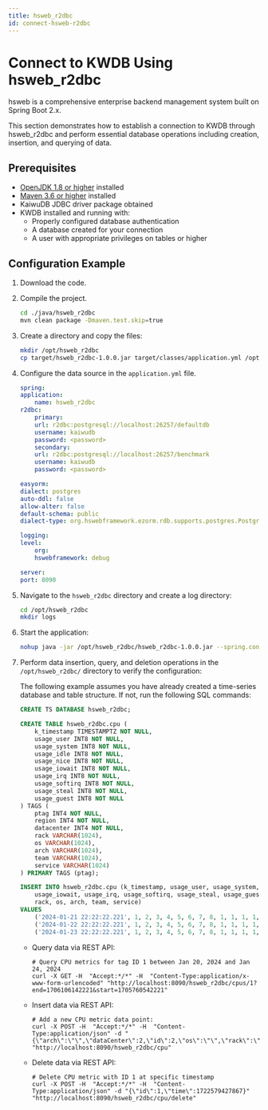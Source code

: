 ```yaml
---
title: hsweb_r2dbc
id: connect-hsweb-r2dbc
---
```


# Connect to KWDB Using hsweb_r2dbc

hsweb is a comprehensive enterprise backend management system built on Spring Boot 2.x.

This section demonstrates how to establish a connection to KWDB through hsweb_r2dbc and perform essential database operations including creation, insertion, and querying of data.

## Prerequisites

- [OpenJDK 1.8 or higher](https://openjdk.org/install/) installed
- [Maven 3.6 or higher](https://maven.apache.org/install.html) installed
- KaiwuDB JDBC driver package obtained
- KWDB installed and running with:
  - Properly configured database authentication
  - A database created for your connection
  - A user with appropriate privileges on tables or higher

## Configuration Example

1. Download the code.

2. Compile the project.

    ```bash
    cd ./java/hsweb_r2dbc
    mvn clean package -Dmaven.test.skip=true
    ```

3. Create a directory and copy the files:

    ```bash
    mkdir /opt/hsweb_r2dbc
    cp target/hsweb_r2dbc-1.0.0.jar target/classes/application.yml /opt/hsweb_r2dbc/
    ```

4. Configure the data source in the `application.yml` file.

    ```yml
    spring:
    application:
        name: hsweb_r2dbc
    r2dbc:
        primary:
        url: r2dbc:postgresql://localhost:26257/defaultdb
        username: kaiwudb
        password: <password>
        secondary:
        url: r2dbc:postgresql://localhost:26257/benchmark
        username: kaiwudb
        password: <password>

    easyorm:
    dialect: postgres
    auto-ddl: false
    allow-alter: false
    default-schema: public
    dialect-type: org.hswebframework.ezorm.rdb.supports.postgres.PostgresqlDialect

    logging:
    level:
        org:
        hswebframework: debug

    server:
    port: 8090
    ```

5. Navigate to the `hsweb_r2dbc` directory and create a log directory:

    ```bash
    cd /opt/hsweb_r2dbc
    mkdir logs
    ```

6. Start the application:

    ```bash
    nohup java -jar /opt/hsweb_r2dbc/hsweb_r2dbc-1.0.0.jar --spring.config.location=/opt/hsweb_r2dbc/application.yml > /opt/hsweb_r2dbc/logs/output.log 2>&1 &
    ```

7. Perform data insertion, query, and deletion operations in the `/opt/hsweb_r2dbc/` directory to verify the configuration:

    The following example assumes you have already created a time-series database and table structure. If not, run the following SQL commands:

    ```sql
    CREATE TS DATABASE hsweb_r2dbc;
    
    CREATE TABLE hsweb_r2dbc.cpu (
        k_timestamp TIMESTAMPTZ NOT NULL,
        usage_user INT8 NOT NULL,
        usage_system INT8 NOT NULL,
        usage_idle INT8 NOT NULL,
        usage_nice INT8 NOT NULL,
        usage_iowait INT8 NOT NULL,
        usage_irq INT8 NOT NULL,
        usage_softirq INT8 NOT NULL,
        usage_steal INT8 NOT NULL,
        usage_guest INT8 NOT NULL
    ) TAGS (
        ptag INT4 NOT NULL,
        region INT4 NOT NULL,
        datacenter INT4 NOT NULL,
        rack VARCHAR(1024),
        os VARCHAR(1024),
        arch VARCHAR(1024),
        team VARCHAR(1024),
        service VARCHAR(1024)
    ) PRIMARY TAGS (ptag);
    
    INSERT INTO hsweb_r2dbc.cpu (k_timestamp, usage_user, usage_system, usage_idle, usage_nice,
        usage_iowait, usage_irq, usage_softirq, usage_steal, usage_guest, ptag, region, datacenter,
        rack, os, arch, team, service)
    VALUES
        ('2024-01-21 22:22:22.221', 1, 2, 3, 4, 5, 6, 7, 8, 1, 1, 1, 1, '2', '2', '2', '2', '2'),
        ('2024-01-22 22:22:22.221', 1, 2, 3, 4, 5, 6, 7, 8, 1, 1, 1, 1, '2', '2', '2', '2', '2'),
        ('2024-01-23 22:22:22.221', 1, 2, 3, 4, 5, 6, 7, 8, 1, 1, 1, 1, '2', '2', '2', '2', '2');
    ```

    - Query data via REST API:

        ```shell
        # Query CPU metrics for tag ID 1 between Jan 20, 2024 and Jan 24, 2024
        curl -X GET -H  "Accept:*/*" -H  "Content-Type:application/x-www-form-urlencoded" "http://localhost:8090/hsweb_r2dbc/cpus/1?end=1706106142221&start=1705760542221"
        ```

    - Insert data via REST API:

        ```shell
        # Add a new CPU metric data point:
        curl -X POST -H  "Accept:*/*" -H  "Content-Type:application/json" -d "{\"arch\":\"\",\"dataCenter\":2,\"id\":2,\"os\":\"\",\"rack\":\"\",\"region\":2,\"service\":\"\",\"team\":\"\",\"time\":1722579427867,\"usageGuest\":1,\"usageIdle\":1,\"usageIoWait\":1,\"usageIrq\":1,\"usageNice\":1,\"usageSoftIrq\":1,\"usageSteal\":1,\"usageSystem\":1,\"usageUser\":1}" "http://localhost:8090/hsweb_r2dbc/cpu"
        ```

    - Delete data via REST API:

        ```shell
        # Delete CPU metric with ID 1 at specific timestamp
        curl -X POST -H  "Accept:*/*" -H  "Content-Type:application/json" -d "{\"id\":1,\"time\":1722579427867}" "http://localhost:8090/hsweb_r2dbc/cpu/delete"
        ```